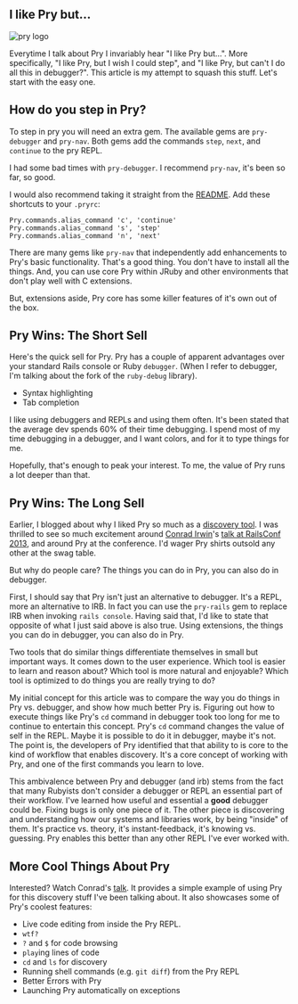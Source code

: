 ## I like Pry but…

![pry logo](http://gaslight.github.io/posts/assets/images/pry_logo.png)

Everytime I talk about Pry I invariably hear "I like Pry but…". More specifically, "I like Pry, but I wish I could step", and "I like Pry, but can't I do all this in debugger?". This article is my attempt to squash this stuff. Let's start with the easy one.

## How do you step in Pry?

To step in pry you will need an extra gem. The available gems are `pry-debugger` and `pry-nav`. Both gems add the commands `step`, `next`, and `continue` to the pry REPL. 

I had some bad times with `pry-debugger`. I recommend `pry-nav`, it's been so far, so good. 

I would also recommend taking it straight from the [README](https://github.com/nixme/pry-nav). Add these shortcuts to your `.pryrc`:

    Pry.commands.alias_command 'c', 'continue'
    Pry.commands.alias_command 's', 'step'
    Pry.commands.alias_command 'n', 'next'

There are many gems like `pry-nav` that independently add enhancements to Pry's basic functionality. That's a good thing. You don't have to install all the things. And, you can use core Pry within JRuby and other environments that don't play well with C extensions.

But, extensions aside, Pry core has some killer features of it's own out of the box.

## Pry Wins: The Short Sell

Here's the quick sell for Pry. Pry has a couple of apparent advantages over your standard Rails console or Ruby `debugger`. (When I refer to debugger, I'm talking about the fork of the `ruby-debug` library).
 
- Syntax highlighting
- Tab completion

I like using debuggers and REPLs and using them often. It's been stated that the average dev spends 60% of their time debugging. I spend most of my time debugging in a debugger, and I want colors, and for it to type things for me.

Hopefully, that's enough to peak your interest. To me, the value of Pry runs a lot deeper than that.

## Pry Wins: The Long Sell

Earlier, I blogged about why I liked Pry so much as a [discovery tool](http://gaslight.co/blog/pryme-time). I was thrilled to see so much excitement around [Conrad Irwin](https://twitter.com/conradirwin)'s [talk at RailsConf 2013](http://www.youtube.com/watch?v=jDXsEzOHb2M), and around Pry at the conference. I'd wager Pry shirts outsold any other at the swag table.

But why do people care? The things you can do in Pry, you can also do in debugger.

First, I should say that Pry isn't just an alternative to debugger. It's a REPL, more an alternative to IRB. In fact you can use the `pry-rails` gem to replace IRB when invoking `rails console`. Having said that, I'd like to state that opposite of what I just said above is also true. Using extensions, the things you can do in debugger, you can also do in Pry. 

Two tools that do similar things differentiate themselves in small but important ways. It comes down to the user experience. Which tool is easier to learn and reason about? Which tool is more natural and enjoyable? Which tool is optimized to do things you are really trying to do?

My initial concept for this article was to compare the way you do things in Pry vs. debugger, and show how much better Pry is. Figuring out how to execute things like Pry's `cd` command in debugger took too long for me to continue to entertain this concept. Pry's `cd` command changes the value of self in the REPL. Maybe it is possible to do it in debugger, maybe it's not. The point is, the developers of Pry identified that that ability to is core to the kind of workflow that enables discovery. It's a core concept of working with Pry, and one of the first commands you learn to love.

This ambivalence between Pry and debugger (and irb) stems from the fact that many Rubyists don't consider a debugger or REPL an essential part of their workflow. I've learned how useful and essential a **good** debugger could be. Fixing bugs is only one piece of it. The other piece is discovering and understanding how our systems and libraries work, by being "inside" of them. It's practice vs. theory, it's instant-feedback, it's knowing vs. guessing. Pry enables this better than any other REPL I've ever worked with.
 
## More Cool Things About Pry

Interested? Watch Conrad's [talk](http://www.youtube.com/watch?v=jDXsEzOHb2M). It provides a simple example of using Pry for this discovery stuff I've been talking about. It also showcases some of Pry's coolest features:

 - Live code editing from inside the Pry REPL. 
 - `wtf?`
 - `?` and `$` for code browsing 
 - `play`ing lines of code
 - `cd` and `ls` for discovery
 - Running shell commands (e.g. `git diff`) from the Pry REPL
 - Better Errors with Pry
 - Launching Pry automatically on exceptions
